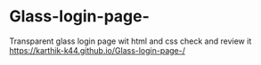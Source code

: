 # Glass-login-page-
Transparent glass login page wit html and css 
check and review it 
https://karthik-k44.github.io/Glass-login-page-/
